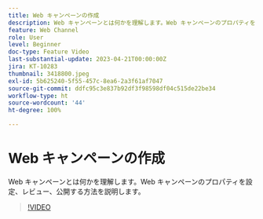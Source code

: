 ```yaml
---
title: Web キャンペーンの作成
description: Web キャンペーンとは何かを理解します。Web キャンペーンのプロパティを設定、レビュー、公開する方法を説明します。
feature: Web Channel
role: User
level: Beginner
doc-type: Feature Video
last-substantial-update: 2023-04-21T00:00:00Z
jira: KT-10283
thumbnail: 3418800.jpeg
exl-id: 5b625240-5f55-457c-8ea6-2a3f61af7047
source-git-commit: ddfc95c3e837b92df3f98598df04c515de22be34
workflow-type: ht
source-wordcount: '44'
ht-degree: 100%

---
```


# Web キャンペーンの作成

Web キャンペーンとは何かを理解します。Web キャンペーンのプロパティを設定、レビュー、公開する方法を説明します。

>[!VIDEO](https://video.tv.adobe.com/v/3418800/?quality=12&learn=on)
